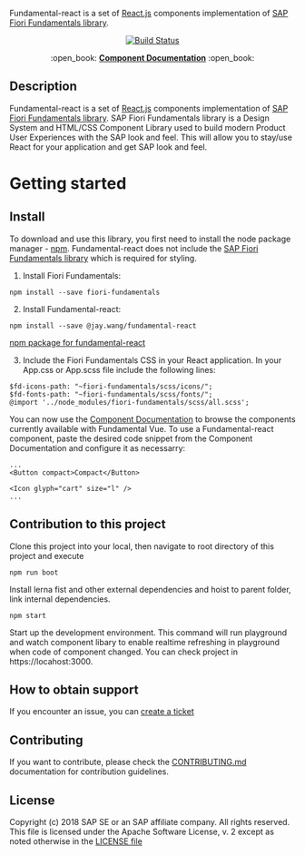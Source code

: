 Fundamental-react is a set of [React.js](https://reactjs.org/) components implementation of [SAP Fiori Fundamentals library](https://sap.github.io/fundamental/).

<p align="center">
     <a href="https://travis-ci.org/SAP/fundamental-react">
            <img src="https://travis-ci.org/SAP/fundamental-react.svg?branch=develop" alt="Build Status">
      </a>
</p>

<p align="center">
:open_book: 
    <strong><a href="https://sap.github.io/fundamental-react/">Component Documentation</a></strong>
:open_book:
</p>

## Description

Fundamental-react is a set of [React.js](https://reactjs.org/) components implementation of [SAP Fiori Fundamentals library](https://sap.github.io/fundamental/). SAP Fiori Fundamentals library is a Design System and HTML/CSS Component Library used to build modern Product User Experiences with the SAP look and feel. This will allow you to stay/use React for your application and get SAP look and feel.

# Getting started

## Install

To download and use this library, you first need to install the node package manager - [npm](https://www.npmjs.com/get-npm).
Fundamental-react does not include the [SAP Fiori Fundamentals library](https://sap.github.io/fundamental/) which is required for styling.

1. Install Fiori Fundamentals:

`npm install --save fiori-fundamentals`

2. Install Fundamental-react:

`npm install --save @jay.wang/fundamental-react`

[npm package for fundamental-react](https://www.npmjs.com/package/fundamental-react)

3. Include the Fiori Fundamentals CSS in your React application. In your App.css or App.scss file include the following lines:

```
$fd-icons-path: "~fiori-fundamentals/scss/icons/";
$fd-fonts-path: "~fiori-fundamentals/scss/fonts/";
@import '../node_modules/fiori-fundamentals/scss/all.scss';
```

You can now use the [Component Documentation](https://sap.github.io/fundamental-react/) to browse the components currently available with Fundamental Vue. To use a Fundamental-react component, paste the desired code snippet from the Component Documentation and configure it as necessarry:

    ...
    <Button compact>Compact</Button>

    <Icon glyph="cart" size="l" />
    ...

## Contribution to this project

Clone this project into your local, then navigate to root directory of this project and execute
```
npm run boot
```
Install lerna fist and other external dependencies and hoist to parent folder, link internal dependencies.
```
npm start
```
Start up the development environment. This command will run playground and watch component libary to enable realtime refreshing in playground when code of component changed. You can check project in https://locahost:3000. 

## How to obtain support

If you encounter an issue, you can [create a ticket](https://github.com/SAP/fundamental-react/issues/new)

## Contributing

If you want to contribute, please check the [CONTRIBUTING.md](./CONTRIBUTING.md) documentation for contribution guidelines.

## License

Copyright (c) 2018 SAP SE or an SAP affiliate company. All rights reserved.
This file is licensed under the Apache Software License, v. 2 except as noted otherwise in the [LICENSE file](https://github.com/SAP/fundamental-react/blob/master/LICENSE.txt)